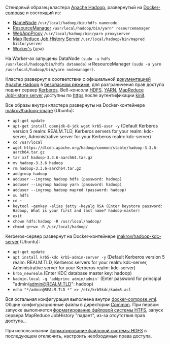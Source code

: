 Стендовый образец кластера [Apache Hadoop](https://hadoop.apache.org), развернутый на [Docker-compose](https://github.com/makrovan/Hadoop-in-Docker/blob/main/docker-compose.yml) и состоящий из:
- [NameNode](https://github.com/makrovan/Hadoop-in-Docker/blob/792815da32e5fbb38c5fc13c0c509d5451b868c9/NameNode/Dockerfile) `/usr/local/hadoop/bin/hdfs namenode`
- [ResourceManager](https://github.com/makrovan/Hadoop-in-Docker/blob/792815da32e5fbb38c5fc13c0c509d5451b868c9/ResourceManager/Dockerfile) `/usr/local/hadoop/bin/yarn" resourcemanager`
- [WebAppProxy](https://github.com/makrovan/Hadoop-in-Docker/blob/792815da32e5fbb38c5fc13c0c509d5451b868c9/WebProxy/Dockerfile) `/usr/local/hadoop/bin/yarn proxyserver`
- [Map Reduce Job History Server](https://github.com/makrovan/Hadoop-in-Docker/blob/792815da32e5fbb38c5fc13c0c509d5451b868c9/JobHistory/Dockerfile) `/usr/local/hadoop/bin/mapred historyserver`
- [Worker's](https://github.com/makrovan/Hadoop-in-Docker/blob/792815da32e5fbb38c5fc13c0c509d5451b868c9/Worker/Dockerfile) (два)

На Worker-ах запущены DataNode `(sudo -u hdfs /usr/local/hadoop/bin/hdfs datanode)` и ResourceManager `(sudo -u yarn /usr/local/hadoop/bin/yarn nodemanager)`.

Кластер развернут в соответствии с официальной [документацией Apache Hadoop](https://hadoop.apache.org/docs/stable/hadoop-project-dist/hadoop-common/ClusterSetup.html) в [безопасном режиме](https://hadoop.apache.org/docs/stable/hadoop-project-dist/hadoop-common/SecureMode.html), для разграничения прав доступа поднят сервер [Kerberos](https://github.com/makrovan/Hadoop-in-Docker/blob/792815da32e5fbb38c5fc13c0c509d5451b868c9/KDC/Dockerfile). Веб-консоли [HDFS](https://localhost:9871/), [YARN](https://localhost:8090/), [MapReduce JobHistory server](https://localhost:19890/) доступны по [https](https://hadoop.apache.org/docs/stable/hadoop-kms/index.html#KMS_over_HTTPS_.28SSL.29) после аутентификации [kinit](https://web.mit.edu/kerberos/krb5-1.12/doc/user/user_commands/kinit.html).

Все образы внутри кластера развернуты на Docker-контейнере [makrov/hadoop-image](https://hub.docker.com/r/makrov/hadoop-image) (Ubuntu):
- `apt-get update`
- `apt-get install openjdk-8-jdk wget krb5-user -y` (Default Kerberos version 5 realm: REALM.TLD, Kerberos servers for your realm: kdc-server, Administrative server for your Kerberos realm: kdc-server)
- `cd /usr/local`
- `wget https://dlcdn.apache.org/hadoop/common/stable/hadoop-3.3.6-aarch64.tar.gz`
- `tar xzf hadoop-3.3.6-aarch64.tar.gz`
- `mv hadoop-3.3.6 hadoop`
- `rm hadoop-3.3.6-aarch64.tar.gz`
- `addgroup hadoop`
- `adduser --ingroup hadoop hdfs (password: hadoop)`
- `adduser --ingroup hadoop yarn (password: hadoop)`
- `adduser --ingroup hadoop mapred (password: hadoop)`
- `su hdfs`
- `cd ~`
- `keytool -genkey -alias jetty -keyalg RSA (Enter keystore password: Hadoop, What is your first and last name? hadoop-master)`
- `exit`
- `chown hdfs:hadoop -R /usr/local/hadoop/`
- `chmod g+rwx -R /usr/local/hadoop/`

Kerberos-сервер развернут на Docker-контейнере [makrov/hadoop-kdc-server](https://hub.docker.com/r/makrov/hadoop-kdc-server) (Ubuntu):
- `apt-get update`
- `apt install krb5-kdc krb5-admin-server -y` (Default Kerberos version 5 realm: REALM.TLD, Kerberos servers for your realm: kdc-server, Administrative server for your Kerberos realm: kdc-server)
- `krb5_newrealm` (Enter KDC database master key: hadoop)
- `kadmin.local -q 'addprinc admin/admin'` (Enter password for principal "admin/admin@REALM.TLD": hadoop)
- `echo "*/admin@REALM.TLD *" >> /etc/krb5kdc/kadm5.acl`

Вся остальная конфигурация выполнена внутри [docker-compose.yml](https://github.com/makrovan/Hadoop-in-Docker/blob/792815da32e5fbb38c5fc13c0c509d5451b868c9/docker-compose.yml). Общие конфигурационные файлы в директории [Common](https://github.com/makrovan/Hadoop-in-Docker/tree/792815da32e5fbb38c5fc13c0c509d5451b868c9/Common).
При первом запуске выполняется [форматирование файловой системы HTFS](https://github.com/makrovan/Hadoop-in-Docker/blob/792815da32e5fbb38c5fc13c0c509d5451b868c9/NameNode/init-script.sh), запуск сервера MapReduce JobHistory "падает", из-за отсутствия прав доступа... 

При использовании [форматирование файловой системы HDFS](https://github.com/makrovan/Hadoop-in-Docker/blob/792815da32e5fbb38c5fc13c0c509d5451b868c9/NameNode/init-script.sh) в последующем отключить, настроить необходимые права доступа.

